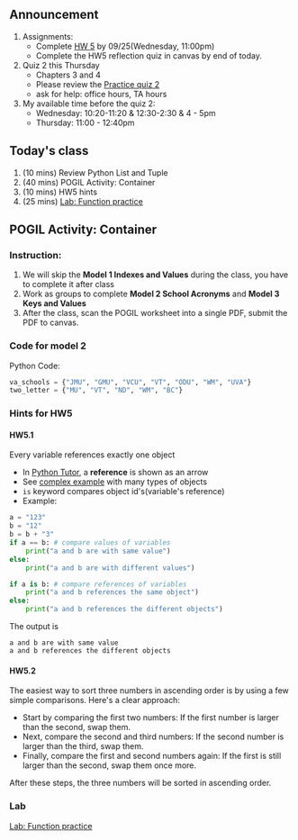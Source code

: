 ## Announcement
1. Assignments:
   - Complete [HW 5](https://w3.cs.jmu.edu/cs149/f24/hw/hw5/) by 09/25(Wednesday, 11:00pm)
   - Complete the HW5 reflection quiz in canvas by end of today. 
2. Quiz 2 this Thursday
      - Chapters 3 and 4
      - Please review the [Practice quiz 2](https://w3.cs.jmu.edu/cs149/f24/quiz/practice2/)
      - ask for help: office hours, TA hours
3. My available time before the quiz 2:
    - Wednesday: 10:20-11:20 & 12:30-2:30 & 4 - 5pm
    - Thursday: 11:00 - 12:40pm

## Today's class
1. (10 mins) Review Python List and Tuple
1. (40 mins) POGIL Activity: Container
2. (10 mins) HW5 hints
3. (25 mins) [Lab: Function practice](https://canvas.jmu.edu/courses/2035420/assignments/19169987?module_item_id=40887017)

## POGIL Activity: Container
### Instruction:
1. We will skip the **Model 1 Indexes and Values** during the class, you have to complete it after class
2. Work as groups to complete **Model 2 School Acronyms** and **Model 3 Keys and Values**
3. After the class, scan the POGIL worksheet into a single PDF, submit the PDF to canvas. 

### Code for model 2
Python Code:
```python
va_schools = {"JMU", "GMU", "VCU", "VT", "ODU", "WM", "UVA"}
two_letter = {"MU", "VT", "ND", "WM", "BC"}
```

### Hints for HW5
#### HW5.1
Every variable references exactly one object
- In [Python Tutor](https://pythontutor.com/visualize.html#mode=edit), a **reference** is shown as an arrow
- See [complex example](https://pythontutor.com/render.html#mode=display) with many types of objects
- `is` keyword compares object id's(variable's reference)
- Example:

```python
a = "123"
b = "12"
b = b + "3"
if a == b: # compare values of variables
    print("a and b are with same value")
else:
    print("a and b are with different values")

if a is b: # compare references of variables
    print("a and b references the same object")
else:
    print("a and b references the different objects")
```
The output is

```
a and b are with same value
a and b references the different objects
```
#### HW5.2
The easiest way to sort three numbers in ascending order is by using a few simple comparisons. Here's a clear approach:

- Start by comparing the first two numbers: If the first number is larger than the second, swap them.
- Next, compare the second and third numbers: If the second number is larger than the third, swap them.
- Finally, compare the first and second numbers again: If the first is still larger than the second, swap them once more.

After these steps, the three numbers will be sorted in ascending order.
### Lab
[Lab: Function practice](https://canvas.jmu.edu/courses/2035420/assignments/19169987?module_item_id=40887017)
